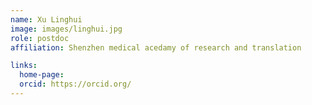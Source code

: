 ```yaml
---
name: Xu Linghui 
image: images/linghui.jpg
role: postdoc
affiliation: Shenzhen medical acedamy of research and translation 

links:
  home-page: 
  orcid: https://orcid.org/
---
```



